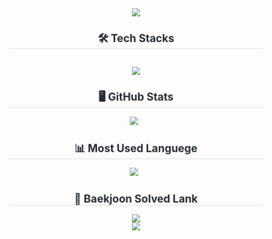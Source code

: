 <div align= "center">
    <img src="https://capsule-render.vercel.app/api?type=waving&color=ff8fa5&height=180&text=DaHee's%20GitHub&animation=&fontColor=ffffff&fontSize=60" />
</div>
<div align= "center"> 
    <div style="font-weight: 700; font-size: 15px; text-align: center; color: #282d33;">  </div> 
</div>

<div align= "center">
    <h2 style="border-bottom: 1px solid #d8dee4; color: #282d33;"> 🛠️ Tech Stacks </h2> <br> 
    <div style="margin: 0 auto; text-align: center;" align= "center">
        <img src="https://img.shields.io/badge/Java-007396?style=for-the-badge&logo=Java&logoColor=white">
    </div>
</div>

<div align= "center"> 
    <h2 style="border-bottom: 1px solid #d8dee4; color: #282d33;"> 🖥️ GitHub Stats </h2> <div align= "center">   </div> 
</div>

<div align="center">
  <img src="https://github-readme-stats.vercel.app/api?username=K-DaHee&show_icons=true&theme=cobalt" />&nbsp;&nbsp;
</div>

<div align= "center"> 
    <h2 style="border-bottom: 1px solid #d8dee4; color: #282d33;"> 📊 Most Used Languege </h2> <div align= "center">   </div> 
</div>
<div align= "center"> 
  <img src="https://github-readme-stats.vercel.app/api/top-langs/?username=K-DaHee&layout=compact&theme=cobalt" />&nbsp;&nbsp;
</div>

<div align= "center"> 
    <h2 style="border-bottom: 1px solid #d8dee4; color: #282d33;"> 🏅 Baekjoon Solved Lank </h2> <div align= "center">   </div> 
</div>
<div align= "center"> 
  <a href="https://solved.ac/dhk086512">
    <img src="http://mazassumnida.wtf/api/v2/generate_badge?boj=dhk086512" />
  </a>
</div>

<div align="center">
    <a href="https://github.com/devxb/gitanimals">
        <img src="https://render.gitanimals.org/farms/{K-DaHee}"/>
    </a>
</div>
